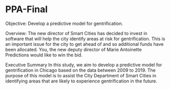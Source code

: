 # PPA-Final

Objective: Develop a predictive model for gentrification.

Overview: The new director of Smart Cities has decided to invest in software that will help the city identify areas at risk for gentrification. This is an important issue for the city to get ahead of and so additional funds have been allocated. You, the new deputy director of Marie Antoinette Predictions would like to win the bid.

Executive Summary 
In this study, we aim to develop a predictive model for gentrification in Chicago based on the data between 2009 to 2019. The purpose of this model is to assist the City Department of Smart Cities in identifying areas that are likely to experience gentrification in the future. 
